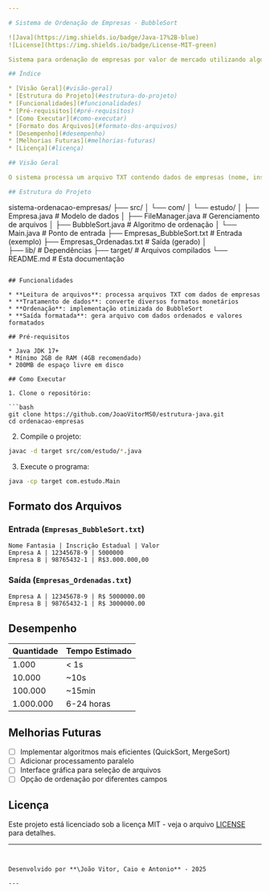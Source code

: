 ```yaml
---

# Sistema de Ordenação de Empresas - BubbleSort

![Java](https://img.shields.io/badge/Java-17%2B-blue)
![License](https://img.shields.io/badge/License-MIT-green)

Sistema para ordenação de empresas por valor de mercado utilizando algoritmo BubbleSort, desenvolvido em Java para a disciplina de Estrutura de Dados.

## Índice

* [Visão Geral](#visão-geral)
* [Estrutura do Projeto](#estrutura-do-projeto)
* [Funcionalidades](#funcionalidades)
* [Pré-requisitos](#pré-requisitos)
* [Como Executar](#como-executar)
* [Formato dos Arquivos](#formato-dos-arquivos)
* [Desempenho](#desempenho)
* [Melhorias Futuras](#melhorias-futuras)
* [Licença](#licença)

## Visão Geral

O sistema processa um arquivo TXT contendo dados de empresas (nome, inscrição estadual e valor de mercado) e gera um novo arquivo com os registros ordenados por valor de mercado em ordem decrescente.

## Estrutura do Projeto

```
sistema-ordenacao-empresas/
├── src/
│   └── com/
│       └── estudo/
│           ├── Empresa.java        # Modelo de dados
│           ├── FileManager.java    # Gerenciamento de arquivos
│           ├── BubbleSort.java     # Algoritmo de ordenação
│           └── Main.java           # Ponto de entrada
├── Empresas_BubbleSort.txt     # Entrada (exemplo)
├── Empresas_Ordenadas.txt      # Saída (gerado)
│  
├── lib/                            # Dependências
├── target/                         # Arquivos compilados
└── README.md                       # Esta documentação
```

## Funcionalidades

* **Leitura de arquivos**: processa arquivos TXT com dados de empresas
* **Tratamento de dados**: converte diversos formatos monetários
* **Ordenação**: implementação otimizada do BubbleSort
* **Saída formatada**: gera arquivo com dados ordenados e valores formatados

## Pré-requisitos

* Java JDK 17+
* Mínimo 2GB de RAM (4GB recomendado)
* 200MB de espaço livre em disco

## Como Executar

1. Clone o repositório:

```bash
git clone https://github.com/JoaoVitorMS0/estrutura-java.git
cd ordenacao-empresas
```

2. Compile o projeto:

```bash
javac -d target src/com/estudo/*.java
```

3. Execute o programa:

```bash
java -cp target com.estudo.Main
```

## Formato dos Arquivos

### Entrada (`Empresas_BubbleSort.txt`)

```
Nome Fantasia | Inscrição Estadual | Valor
Empresa A | 12345678-9 | 5000000
Empresa B | 98765432-1 | R$3.000.000,00
```

### Saída (`Empresas_Ordenadas.txt`)

```
Empresa A | 12345678-9 | R$ 5000000.00
Empresa B | 98765432-1 | R$ 3000000.00
```

## Desempenho

| Quantidade | Tempo Estimado |
| ---------- | -------------- |
| 1.000      | < 1s           |
| 10.000     | \~10s          |
| 100.000    | \~15min        |
| 1.000.000  | 6-24 horas     |

## Melhorias Futuras

* [ ] Implementar algoritmos mais eficientes (QuickSort, MergeSort)
* [ ] Adicionar processamento paralelo
* [ ] Interface gráfica para seleção de arquivos
* [ ] Opção de ordenação por diferentes campos

## Licença

Este projeto está licenciado sob a licença MIT - veja o arquivo [LICENSE](LICENSE) para detalhes.

---
```


Desenvolvido por **\João Vitor, Caio e Antonio** - 2025

---

